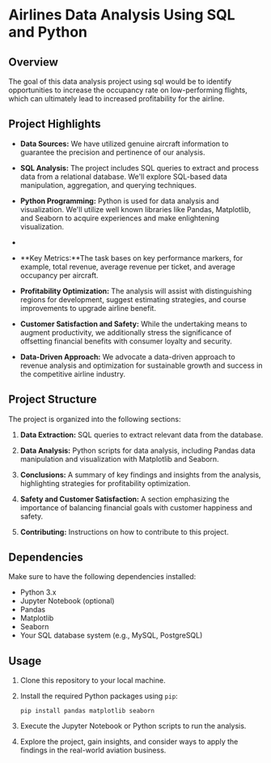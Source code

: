 # Airlines Data Analysis Using SQL and Python

## Overview

The goal of this data analysis project using sql would be to identify opportunities to increase the occupancy rate on low-performing flights, which can ultimately lead to increased profitability for the airline.

## Project Highlights

- **Data Sources:** We have utilized genuine aircraft information to guarantee the precision and pertinence of our analysis.

- **SQL Analysis:** The project includes SQL queries to extract and process data from a relational database. We'll explore SQL-based data manipulation, aggregation, and querying techniques.

- **Python Programming:** Python is used for data analysis  and visualization. We'll utilize well known libraries like Pandas, Matplotlib, and Seaborn to acquire experiences and make enlightening visualization.
- 
- **Key Metrics:**The task bases on key performance markers, for example, total revenue, average revenue per ticket, and average occupancy per aircraft.

- **Profitability Optimization:**  The analysis will assist with distinguishing regions for development, suggest estimating strategies, and course improvements to upgrade airline benefit.

- **Customer Satisfaction and Safety:**  While the undertaking means to augment productivity, we additionally stress the significance of offsetting financial benefits with consumer loyalty and security.

- **Data-Driven Approach:** We advocate a data-driven approach to revenue analysis and optimization for sustainable growth and success in the competitive airline industry.

## Project Structure

The project is organized into the following sections:

1. **Data Extraction:** SQL queries to extract relevant data from the database.

2. **Data Analysis:** Python scripts for data analysis, including Pandas data manipulation and visualization with Matplotlib and Seaborn.

3. **Conclusions:** A summary of key findings and insights from the analysis, highlighting strategies for profitability optimization.

4. **Safety and Customer Satisfaction:** A section emphasizing the importance of balancing financial goals with customer happiness and safety.

5. **Contributing:** Instructions on how to contribute to this project.

## Dependencies

Make sure to have the following dependencies installed:

- Python 3.x
- Jupyter Notebook (optional)
- Pandas
- Matplotlib
- Seaborn
- Your SQL database system (e.g., MySQL, PostgreSQL)

## Usage

1. Clone this repository to your local machine.
2. Install the required Python packages using `pip`:

   ```
   pip install pandas matplotlib seaborn
   ```

3. Execute the Jupyter Notebook or Python scripts to run the analysis.
4. Explore the project, gain insights, and consider ways to apply the findings in the real-world aviation business.

